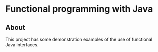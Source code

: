 <h1>Functional programming with Java</h1>
<h2>About</h2>

This project has some demonstration examples of the use of functional Java interfaces.